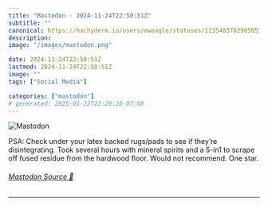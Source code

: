 ```yaml
---
title: "Mastodon - 2024-11-24T22:50:51Z"
subtitle: ""
canonical: https://hachyderm.io/users/mweagle/statuses/113540376290505309
description:
image: "/images/mastodon.png"

date: 2024-11-24T22:50:51Z
lastmod: 2024-11-24T22:50:51Z
image: ""
tags: ["Social Media"]

categories: ["mastodon"]
# generated: 2025-05-22T22:29:20-07:00
---
```

![Mastodon](/images/mastodon.png)

<p>PSA: Check under your latex backed rugs/pads to see if they’re disintegrating. Took several hours with mineral spirits and a 5-in1 to scrape off fused residue from the hardwood floor. Would not recommend. One star.</p>


###### [Mastodon Source 🐘](https://hachyderm.io/@mweagle/113540376290505309)

___
